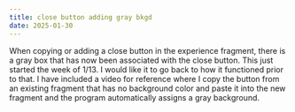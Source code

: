 ```yaml
---
title: close button adding gray bkgd
date: 2025-01-30
---
```


When copying or adding a close button in the experience fragment, there is a gray box that has now been associated with the close button. This just started the week of 1/13. I would like it to go back to how it functioned prior to that. I have included a video for reference where I copy the button from an existing fragment that has no background color and paste it into the new fragment and the program automatically assigns a gray background.
